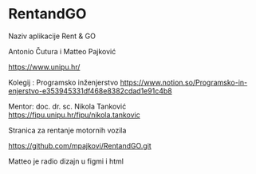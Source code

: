 # RentandGO

Naziv aplikacije Rent & GO

Antonio Čutura i Matteo Pajković

https://www.unipu.hr/

Kolegij : Programsko inženjerstvo     https://www.notion.so/Programsko-in-enjerstvo-e353945331df468e8382cdad1e91c4b8

Mentor: doc. dr. sc. Nikola Tanković  https://fipu.unipu.hr/fipu/nikola.tankovic

Stranica za rentanje motornih vozila

https://github.com/mpajkovi/RentandGO.git

Matteo je radio dizajn u figmi i html
